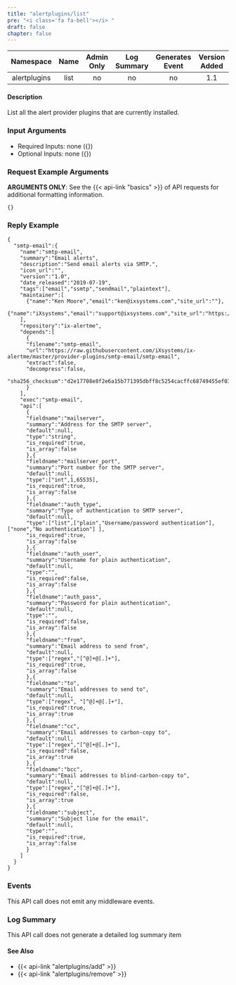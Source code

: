 ```yaml
---
title: "alertplugins/list"
pre: "<i class='fa fa-bell'></i> "
draft: false
chapter: false
---
```


| Namespace | Name | Admin Only | Log Summary | Generates Event | Version Added
|:----------------:|:--------:|:--------:|:--------:|:--------:|:---:|
| alertplugins | list | no | no | no | 1.1 |

#### Description
List all the alert provider plugins that are currently installed.

### Input Arguments
* Required Inputs: none ({})
* Optional Inputs: none ({})

### Request Example Arguments
**ARGUMENTS ONLY**: See the {{< api-link "basics" >}} of API requests for additional formatting information.

```
{}
```

### Reply Example
```
{
  "smtp-email":{
    "name":"smtp-email",
    "summary":"Email alerts",
    "description":"Send email alerts via SMTP.",
    "icon_url":"",
    "version":"1.0",
    "date_released":"2019-07-19",
    "tags":["email","ssmtp","sendmail","plaintext"],
    "maintainer":[
      {"name":"Ken Moore","email":"ken@ixsystems.com","site_url":""},
      {"name":"iXsystems","email":"support@ixsystems.com","site_url":"https://ixsystems.com"}
    ],
    "repository":"ix-alertme",
    "depends":[
      {
      "filename":"smtp-email",
      "url":"https://raw.githubusercontent.com/iXsystems/ix-alertme/master/provider-plugins/smtp-email/smtp-email",
      "extract":false,
      "decompress":false,
      "sha256_checksum":"d2e17708e8f2e6a15b771395dbff8c5254cacffc68749455ef0394c2d02fe9fa"
      }
    ],
    "exec":"smtp-email",
    "api":[
      {
      "fieldname":"mailserver",
      "summary":"Address for the SMTP server",
      "default":null,
      "type":"string",
      "is_required":true,
      "is_array":false
      },{
      "fieldname":"mailserver_port",
      "summary":"Port number for the SMTP server",
      "default":null,
      "type":["int",1,65535],
      "is_required":true,
      "is_array":false
      },{
      "fieldname":"auth_type",
      "summary":"Type of authentication to SMTP server",
      "default":null,
      "type":["list",["plain","Username/password authentication"],["none","No authentication"] ],
      "is_required":true,
      "is_array":false
      },{
      "fieldname":"auth_user",
      "summary":"Username for plain authentication",
      "default":null,
      "type":"",
      "is_required":false,
      "is_array":false
      },{
      "fieldname":"auth_pass",
      "summary":"Password for plain authentication",
      "default":null,
      "type":"",
      "is_required":false,
      "is_array":false
      },{
      "fieldname":"from",
      "summary":"Email address to send from",
      "default":null,
      "type":["regex","[^@]+@[.]+"],
      "is_required":true,
      "is_array":false
      },{
      "fieldname":"to",
      "summary":"Email addresses to send to",
      "default":null,
      "type":["regex", "[^@]+@[.]+"],
      "is_required":true,
      "is_array":true
      },{
      "fieldname":"cc",
      "summary":"Email addresses to carbon-copy to",
      "default":null,
      "type":["regex","[^@]+@[.]+"],
      "is_required":false,
      "is_array":true
      },{
      "fieldname":"bcc",
      "summary":"Email addresses to blind-carbon-copy to",
      "default":null,
      "type":["regex","[^@]+@[.]+"],
      "is_required":false,
      "is_array":true
      },{
      "fieldname":"subject",
      "summary":"Subject line for the email",
      "default":null,
      "type":"",
      "is_required":true,
      "is_array":false
      }
    ]
  }
}
```

### Events
This API call does not emit any middleware events.

### Log Summary
This API call does not generate a detailed log summary item


#### See Also
* {{< api-link "alertplugins/add" >}}
* {{< api-link "alertplugins/remove" >}}
